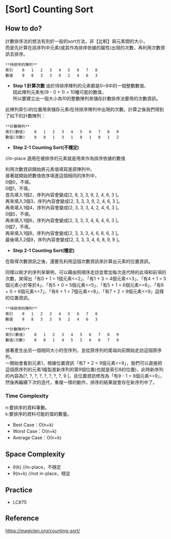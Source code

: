 # [Sort] Counting Sort

## How to do?

計數排序法的想法有別於一般的sort方法，非【比較】兩元素間的大小，  
而是先計算在該序列中元素(或其作為排序依據的屬性)出現的次數，再利用次數資訊去排序。  
```
**待排序的陣列**  
索引    0   1   2   3   4   5   6   7   8  
數值    9   8   3   3   9   2   4   6   3  
```
+ **Step 1 計算次數**
由於待排序陣列的元素都是0~9中的一個整數數值，  
因此陣列元素有(9 - 0 + 1) = 10種可能的數值，  
所以要建立出一個大小為10的整數陣列來儲存計數排序法要用的次數資訊。  

此陣列索引i的位置用來儲存元素i在待排序陣列中出現的次數。計算之後我們得到了如下的計數陣列：
```
**計數陣列**
索引(數值)    0   1   2   3   4   5   6   7   8   9
數值(次數)    0   0   1   3   1   0   1   0   1   2
```
+ **Step 2-1 Counting Sort(不穩定)**

//in-place
適用在被排序的元素就是用來作為排序依據的數值  

利用次數資訊開始將元素值填寫進原陣列中。   
接著就開始把數值依序填進這個相同的序列中，  
0個0，不填。  
0個1，不填。  
首先填入1個2，序列內容會變成[2, 8, 3, 3, 9, 2, 4, 6, 3 ]。  
再來填入3個3，序列內容會變成[2, 3, 3, 3, 9, 2, 4, 6, 3 ]。  
再來填入1個4，序列內容會變成[2, 3, 3, 3, 4, 2, 4, 6, 3 ]。  
0個5，不填。  
再來填入1個6，序列內容會變成[2, 3, 3, 3, 4, 6, 4, 6, 3 ]。  
0個7，不填。  
再來填入1個8，序列內容會變成[2, 3, 3, 3, 4, 6, 8, 6, 3 ]。  
最後填入2個9，序列內容會變成[2, 3, 3, 3, 4, 6, 8, 9, 9 ]。  

+ **Step 2-1 Counting Sort(穩定)**

在取得次數資訊之後，還要先利用這個次數資訊來計算出元素的位置資訊。  

同樣以剛才的序列來舉例，可以藉由照順序走訪並累加每次迭代時的此項和前項的次數，來得出「有0 + 1 = 1個元素<=2」、「有1 + 3 = 4個元素<=3」、「有4 + 1 = 5個元素小於等於4」、「有5 + 0 = 5個元素<=5」、「有5 + 1 = 6個元素<=6」、「有6 + 0 = 6個元素<=7」、「有6 + 1 = 7個元素<=8」、「有7 + 2 = 9個元素<=9」這樣的位置資訊。  

```
**待排序的陣列**  
索引    0   1   2   3   4   5   6   7   8  
數值    9   8   3   3   9   2   4   6   3  
```

```
**計數陣列**
索引(數值)    0   1   2   3   4   5   6   7   8   9
數值(次數)    0   0   1   4   5   5   6   6   7   9
```

接著產生出另一個相同大小的空序列，並從原序列的尾端向前開始走訪這個原序列。  
一開始會看到元素1，根據位置資訊「有7 + 2 = 9個元素<=9」，我們可以直接把這個原序列的元素1複製進新序列的第9個位置(也就是索引8的位置)，此時新序列的內容為[?, ?, ?, ?, ?, ?, ?, ?, 9 ]，且位置資訊修改為「有9 - 1 = 8個元素<=9」，然後再繼續下次的迭代，重複一樣的動作，排序的結果就會存在新序列中了。


### Time Complexity

n:要排序的資料筆數。  
k:要排序的資料可能的值的數量。  

+ Best Case：Ο(n+k)  
+ Worst Case：Ο(n+k)   
+ Average Case：Ο(n+k)  


## Space Complexity

+ θ(k) //in-place，不穩定
+ θ(n+k) //not in-place，穩定


## Practice

+ LC#75

## Reference

https://magiclen.org/counting-sort/
